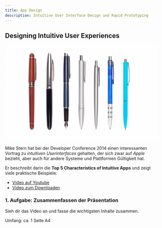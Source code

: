 ```yaml
---
title: App Design
description: Intuitive User Interface Design und Rapid Prototyping
---
```



## Designing Intuitive User Experiences

![Designing Intuitive User Experiences](img/ui_design_apple.png)

Mike Stern hat bei der Developer Conference 2014 einen interessanten Vortrag zu _intuitiven Userinterfaces_ gehalten, der sich zwar auf _Apple_ bezieht, aber auch für andere Systeme und Plattformen Gültigkeit hat.

Er beschreibt darin die __Top 5 Characteristics of Intuitive Apps__ und zeigt viele praktische Beispiele:

- [Video auf Youtube](https://www.youtube.com/watch?v=PtNJSrymZb8)
- [Video zum Downloaden](https://devstreaming-cdn.apple.com/videos/wwdc/2014/211xxmyz80g30i9/211/211_sd_designing_intuitive_user_experiences.mov?dl=1)

### 1. Aufgabe: Zusammenfassen der Präsentation

Sieh dir das Video an und fasse die wichtigsten Inhalte zusammen.

Umfang: ca. 1 Seite A4 
